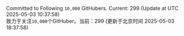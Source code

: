 Committed to Following `10,000` GitHubers. Current: <!-- FOLLOWING_COUNT -->299<!-- FOLLOWING_COUNT --> (Update at UTC <!-- LAST_UPDATED -->2025-05-03 10:37:58<!-- LAST_UPDATED -->)<br>
致力于关注`10,000`个GitHuber。当前：<!-- FOLLOWING_COUNT -->299<!-- FOLLOWING_COUNT --> (更新于北京时间 <!-- LAST_UPDATED_CST -->2025-05-03 18:37:58<!-- LAST_UPDATED_CST -->)
